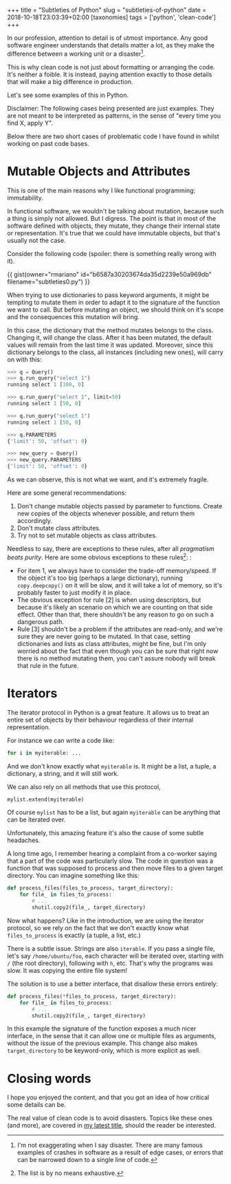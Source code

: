 +++
title = "Subtleties of Python"
slug = "subtleties-of-python"
date = 2018-10-18T23:03:39+02:00
[taxonomies]
tags = ['python', 'clean-code']
+++

In our profession, attention to detail is of utmost importance. Any good
software engineer understands that details matter a lot, as they make
the difference between a working unit or a disaster[^1].

This is why clean code is not just about formatting or arranging the
code. It\'s neither a foible. It is instead, paying attention exactly to
those details that will make a big difference in production.

Let\'s see some examples of this in Python.

Disclaimer: The following cases being presented are just examples. They
are not meant to be interpreted as patterns, in the sense of \"every
time you find X, apply Y\".

Below there are two short cases of problematic code I have found in
whilst working on past code bases.

# Mutable Objects and Attributes

This is one of the main reasons why I like functional programming:
immutability.

In functional software, we wouldn\'t be talking about mutation, because
such a thing is simply not allowed. But I digress. The point is that in
most of the software defined with objects, they mutate, they change
their internal state or representation. It\'s true that we could have
immutable objects, but that\'s usually not the case.

Consider the following code (spoiler: there is something really wrong
with it).

{{ gist(owner="rmariano" id="b6587a30203674da35d2239e50a969db" filename="subtleties0.py") }}

When trying to use dictionaries to pass keyword arguments, it might be
tempting to mutate them in order to adapt it to the signature of the
function we want to call. But before mutating an object, we should think
on it\'s scope and the consequences this mutation will bring.

In this case, the dictionary that the method mutates belongs to the
class. Changing it, will change the class. After it has been mutated,
the default values will remain from the last time it was updated.
Moreover, since this dictionary belongs to the class, all instances
(including new ones), will carry on with this:

```python
>>> q = Query()
>>> q.run_query("select 1")
running select 1 [100, 0]

>>> q.run_query("select 1", limit=50)
running select 1 [50, 0]

>>> q.run_query("select 1")
running select 1 [50, 0]

>>> q.PARAMETERS
{'limit': 50, 'offset': 0}

>>> new_query = Query()
>>> new_query.PARAMETERS
{'limit': 50, 'offset': 0}
```

As we can observe, this is not what we want, and it\'s extremely
fragile.

Here are some general recommendations:

1.  Don\'t change mutable objects passed by parameter to functions.
    Create new copies of the objects whenever possible, and return them
    accordingly.
2.  Don\'t mutate class attributes.
3.  Try not to set mutable objects as class attributes.

Needless to say, there are exceptions to these rules, after all
*pragmatism beats purity*. Here are some obvious exceptions to these
rules[^2]: :

-   For item 1, we always have to consider the trade-off memory/speed.
    If the object it\'s too big (perhaps a large dictionary), running
    `copy.deepcopy()` on it will be slow, and it will take a lot of
    memory, so it\'s probably faster to just modify it in place.
-   The obvious exception for rule \[2\] is when using descriptors, but
    because it\'s likely an scenario on which we are counting on that
    side effect. Other than that, there shouldn\'t be any reason to go
    on such a dangerous path.
-   Rule \[3\] shouldn\'t be a problem if the attributes are read-only,
    and we\'re sure they are never going to be mutated. In that case,
    setting dictionaries and lists as class attributes, might be fine,
    but I\'m only worried about the fact that even though you can be
    sure that right now there is no method mutating them, you can\'t
    assure nobody will break that rule in the future.

# Iterators

The iterator protocol in Python is a great feature. It allows us to
treat an entire set of objects by their behaviour regardless of their
internal representation.

For instance we can write a code like:

```python
for i in myiterable: ...
```

And we don\'t know exactly what `myiterable` is. It might be a list, a
tuple, a dictionary, a string, and it will still work.

We can also rely on all methods that use this protocol,

```python
mylist.extend(myiterable)
```

Of course `mylist` has to be a list, but again `myiterable` can be
anything that can be iterated over.

Unfortunately, this amazing feature it\'s also the cause of some subtle
headaches.

A long time ago, I remember hearing a complaint from a co-worker saying
that a part of the code was particularly slow. The code in question was
a function that was supposed to process and then move files to a given
target directory. You can imagine something like this:

```python
def process_files(files_to_process, target_directory):
    for file_ in files_to_process:
        # ...
        shutil.copy2(file_, target_directory)
```

Now what happens? Like in the introduction, we are using the iterator
protocol, so we rely on the fact that we don\'t exactly know what
`files_to_process` is exactly (a tuple, a list, etc.)

There is a subtle issue. Strings are also `iterable`. If you pass a
single file, let\'s say `/home/ubuntu/foo`, each character will be
iterated over, starting with `/` (the root directory), following with
`h`, etc. That\'s why the programs was slow. It was copying the entire
file system!

The solution is to use a better interface, that disallow these errors
entirely:

```python
def process_files(*files_to_process, target_directory):
    for file_ in files_to_process:
        # ...
        shutil.copy2(file_, target_directory)
```

In this example the signature of the function exposes a much nicer
interface, in the sense that it can allow one or multiple files as
arguments, without the issue of the previous example. This change also
makes `target_directory` to be keyword-only, which is more explicit as
well.

# Closing words

I hope you enjoyed the content, and that you got an idea of how critical
some details can be.

The real value of clean code is to avoid disasters. Topics like these
ones (and more), are covered in [my latest
title](https://www.amazon.com/Clean-Code-Python-Refactor-legacy/dp/1788835832),
should the reader be interested.

[^1]: I\'m not exaggerating when I say disaster. There are many famous
    examples of crashes in software as a result of edge cases, or errors
    that can be narrowed down to a single line of code.

[^2]: The list is by no means exhaustive.
